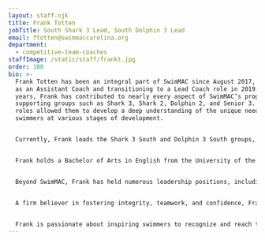 ```yaml
---
layout: staff.njk
title: Frank Totten
jobTitle: South Shark 3 Lead, South Dolphin 3 Lead
email: ftotten@swimmaccarolina.org
department:
  - competitive-team-coaches
staffImage: /static/staff/frankt.jpg
order: 100
bio: >-
  Frank Totten has been an integral part of SwimMAC since August 2017, beginning
  as an Assistant Coach and transitioning to a Lead Coach role in 2019. Over the
  years, Frank has contributed to nearly every aspect of SwimMAC’s programming,
  supporting groups such as Shark 3, Shark 2, Dolphin 2, and Senior 3. These
  roles allowed them to develop a deep understanding of the unique needs of
  swimmers at various stages of development.


  Currently, Frank leads the Shark 3 South and Dolphin 3 South groups, coaching athletes aged 10 to 14. In addition to his work with these groups, he spearheads SwimMAC’s Open Water Swimming programs, organizing competitive opportunities like the USA Swimming Open Water National Championships and North Carolina Swimming Open Water events. His involvement extends to U.S. Paralympic Swimming, where he supports SwimMAC athletes in developing skills, competing at national and regional levels, and navigating classification processes.


  Frank holds a Bachelor of Arts in English from the University of the Pacific, where he was a member of the NCAA swimming team and honed their leadership skills as a Resident Assistant. Their educational background also includes certifications in User Interaction Design and Information Architecture from the City College of San Francisco, complementing their technical expertise in program organization and athlete development.


  Beyond SwimMAC, Frank has held numerous leadership positions, including roles with Florida Gulf Coast University’s swimming programs, the Boys & Girls Clubs of San Francisco, and the San Francisco Opera and Ballet. His extensive coaching experience spans decades, having worked with prestigious institutions such as The Olympic Club, Cal Men's Swimming, Stanford Swim Camps, and the University of San Francisco.


  A firm believer in fostering integrity, teamwork, and confidence, Frank is dedicated to helping athletes master swimming fundamentals while cultivating a positive group dynamic. His coaching philosophy emphasizes building the skills and resilience needed for success in and out of the water, creating a foundation for championship-level performances and personal growth.


  Frank is passionate about inspiring swimmers to recognize and reach their full potential, contributing to SwimMAC’s legacy of excellence and community.
---
```


